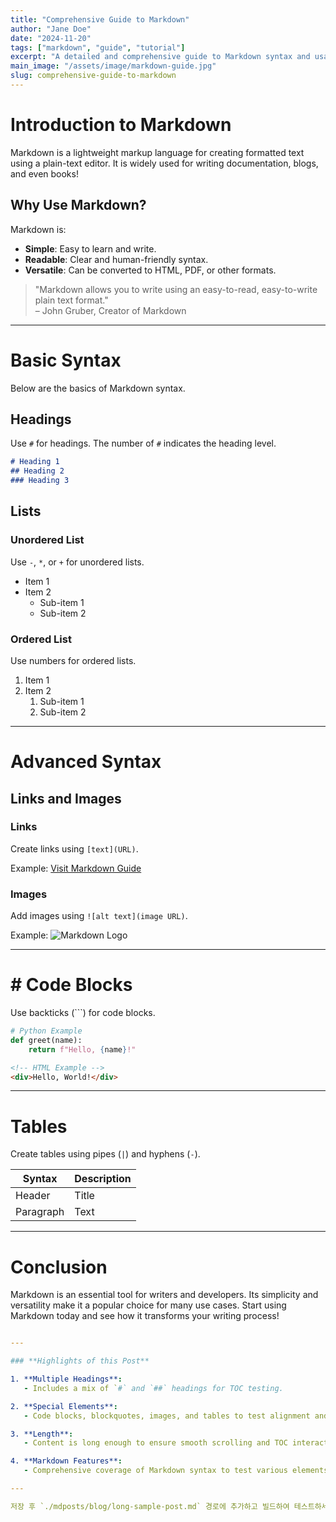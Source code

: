 ```yaml
---
title: "Comprehensive Guide to Markdown"
author: "Jane Doe"
date: "2024-11-20"
tags: ["markdown", "guide", "tutorial"]
excerpt: "A detailed and comprehensive guide to Markdown syntax and usage."
main_image: "/assets/image/markdown-guide.jpg"
slug: comprehensive-guide-to-markdown
---
```


# Introduction to Markdown

Markdown is a lightweight markup language for creating formatted text using a plain-text editor. It is widely used for writing documentation, blogs, and even books!

## Why Use Markdown?

Markdown is:

- **Simple**: Easy to learn and write.
- **Readable**: Clear and human-friendly syntax.
- **Versatile**: Can be converted to HTML, PDF, or other formats.

> "Markdown allows you to write using an easy-to-read, easy-to-write plain text format."  
> – John Gruber, Creator of Markdown

---

# Basic Syntax

Below are the basics of Markdown syntax.

## Headings

Use `#` for headings. The number of `#` indicates the heading level.

```markdown
# Heading 1
## Heading 2
### Heading 3
```

## Lists

### Unordered List

Use `-`, `*`, or `+` for unordered lists.

- Item 1
- Item 2
  - Sub-item 1
  - Sub-item 2

### Ordered List

Use numbers for ordered lists.

1. Item 1
2. Item 2
   1. Sub-item 1
   2. Sub-item 2

---

# Advanced Syntax

## Links and Images

### Links

Create links using `[text](URL)`.

Example: [Visit Markdown Guide](https://www.markdownguide.org)

### Images

Add images using `![alt text](image URL)`.

Example: ![Markdown Logo](https://upload.wikimedia.org/wikipedia/commons/4/48/Markdown-mark.svg)

---

# # Code Blocks

Use backticks (```) for code blocks.

```python
# Python Example
def greet(name):
    return f"Hello, {name}!"
```

```html
<!-- HTML Example -->
<div>Hello, World!</div>
```



---

# Tables

Create tables using pipes (`|`) and hyphens (`-`).

| Syntax    | Description |
| --------- | ----------- |
| Header    | Title       |
| Paragraph | Text        |

---

# Conclusion

Markdown is an essential tool for writers and developers. Its simplicity and versatility make it a popular choice for many use cases. Start using Markdown today and see how it transforms your writing process!

```yaml

---

### **Highlights of this Post**

1. **Multiple Headings**:
   - Includes a mix of `#` and `##` headings for TOC testing.

2. **Special Elements**:
   - Code blocks, blockquotes, images, and tables to test alignment and styling.

3. **Length**:
   - Content is long enough to ensure smooth scrolling and TOC interactions.

4. **Markdown Features**:
   - Comprehensive coverage of Markdown syntax to test various elements.

---

저장 후 `./mdposts/blog/long-sample-post.md` 경로에 추가하고 빌드하여 테스트하세요. 추가적인 샘플이 필요하면 언제든 말씀해주세요! 😊

```